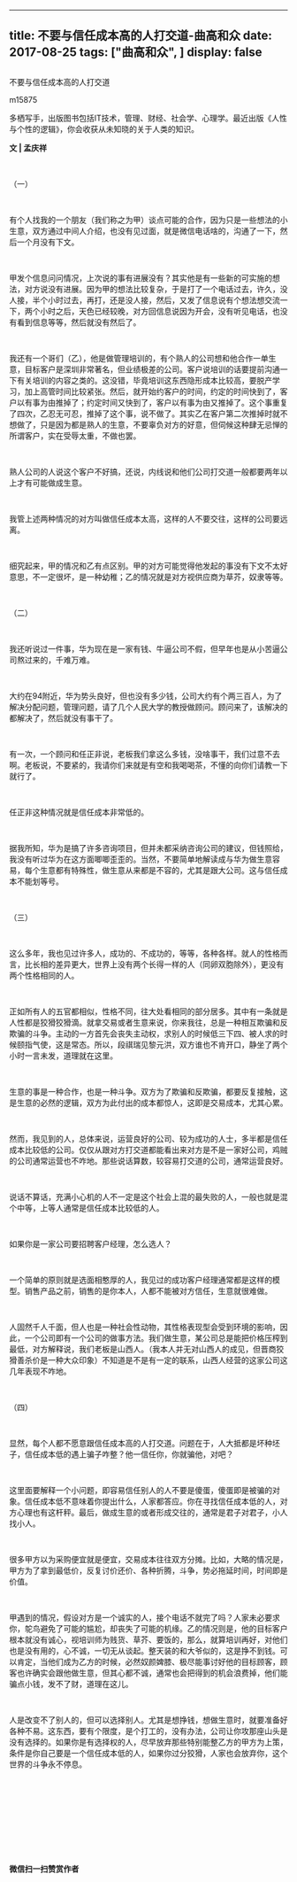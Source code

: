 
---
title:   不要与信任成本高的人打交道-曲高和众
date: 2017-08-25
tags: ["曲高和众", ]
display: false
---


## 



不要与信任成本高的人打交道




m15875




多栖写手，出版图书包括IT技术，管理、财经、社会学、心理学。最近出版《人性与个性的逻辑》，你会收获从未知晓的关于人类的知识。


**文 | 孟庆祥**

&nbsp;

（一）

&nbsp;

有个人找我的一个朋友（我们称之为甲）谈点可能的合作，因为只是一些想法的小生意，双方通过中间人介绍，也没有见过面，就是微信电话啥的，沟通了一下，然后一个月没有下文。

&nbsp;

甲发个信息问问情况，上次说的事有进展没有？其实他是有一些新的可实施的想法，对方说没有进展。因为甲的想法比较复杂，于是打了一个电话过去，许久，没人接，半个小时过去，再打，还是没人接，然后，又发了信息说有个想法想交流一下，两个小时之后，天色已经较晚，对方回信息说因为开会，没有听见电话，也没有看到信息等等，然后就没有然后了。

&nbsp;

我还有一个哥们（乙），他是做管理培训的，有个熟人的公司想和他合作一单生意，目标客户是深圳非常著名，但业绩极差的公司。客户说培训的话要提前沟通一下有关培训的内容之类的。这没错，毕竟培训这东西隐形成本比较高，要脱产学习，加上高管时间比较紧张。然后，就开始约客户的时间，约定的时间快到了，客户以有事为由推掉了；约定时间又快到了，客户以有事为由又推掉了。这个事重复了四次，乙忍无可忍，推掉了这个事，说不做了。其实乙在客户第二次推掉时就不想做了，只是因为都是熟人的生意，不要辜负对方的好意，但伺候这种肆无忌惮的所谓客户，实在受辱太重，不做也罢。

&nbsp;

熟人公司的人说这个客户不好搞，还说，内线说和他们公司打交道一般都要两年以上才有可能做成生意。

&nbsp;

我管上述两种情况的对方叫做信任成本太高，这样的人不要交往，这样的公司要远离。

&nbsp;

细究起来，甲的情况和乙有点区别。甲的对方可能觉得他发起的事没有下文不太好意思，不一定很坏，是一种幼稚；乙的情况就是对方视供应商为草芥，奴隶等等。

&nbsp;

（二）

&nbsp;

我还听说过一件事，华为现在是一家有钱、牛逼公司不假，但早年也是从小苦逼公司熬过来的，千难万难。

&nbsp;

大约在94附近，华为势头良好，但也没有多少钱，公司大约有个两三百人，为了解决分配问题，管理问题，请了几个人民大学的教授做顾问。顾问来了，该解决的都解决了，然后就没有事干了。

&nbsp;

有一次，一个顾问和任正非说，老板我们拿这么多钱，没啥事干，我们过意不去啊。老板说，不要紧的，我请你们来就是有空和我喝喝茶，不懂的向你们请教一下就行了。

&nbsp;

任正非这种情况就是信任成本非常低的。

&nbsp;

据我所知，华为是搞了许多咨询项目，但并未都采纳咨询公司的建议，但钱照给，我没有听过华为在这方面唧唧歪歪的。当然，不要简单地解读成与华为做生意容易，每个生意都有特殊性，做生意从来都是不容的，尤其是跟大公司。这与信任成本不能划等号。

&nbsp;

（三）

&nbsp;

这么多年，我也见过许多人，成功的、不成功的，等等，各种各样。就人的性格而言，比长相的差异更大，世界上没有两个长得一样的人（同卵双胞除外），更没有两个性格相同的人。

&nbsp;

正如所有人的五官都相似，性格不同，往大处看相同的部分居多。其中有一条就是人性都是狡猾狡猾滴。就拿交易或者生意来说，你来我往，总是一种相互欺骗和反欺骗的斗争。主动的一方首先会丧失主动权，求别人的时候低三下四、被人求的时候颐指气使，这是常态。所以，段祺瑞见黎元洪，双方谁也不肯开口，静坐了两个小时一言未发，道理就在这里。

&nbsp;

生意的事是一种合作，也是一种斗争。双方为了欺骗和反欺骗，都要反复接触，这是生意的必然的逻辑，双方为此付出的成本都惊人，这即是交易成本，尤其心累。

&nbsp;

然而，我见到的人，总体来说，运营良好的公司、较为成功的人士，多半都是信任成本比较低的公司。仅仅从跟对方打交道都能看出来对方是不是一家好公司，鸡贼的公司通常运营也不咋地。那些说话算数，较容易打交道的公司，通常运营良好。

&nbsp;

说话不算话，充满小心机的人不一定是这个社会上混的最失败的人，一般也就是混个中等，上等人通常是信任成本比较低的人。

&nbsp;

如果你是一家公司要招聘客户经理，怎么选人？

&nbsp;

一个简单的原则就是选面相憨厚的人，我见过的成功客户经理通常都是这样的模型。销售产品之前，销售的是你本人，人都不能被对方信任，生意就很难做。

&nbsp;

人固然千人千面，但人也是一种社会性动物，其性格表现型会受到环境的影响，因此，一个公司即有一个公司的做事方法。我们做生意，某公司总是能把价格压榨到最低，对方解释说，我们老板是山西人。（我本人并无对山西人的成见，但晋商狡猾善杀价是一种大众印象）不知道是不是有一定的联系，山西人经营的这家公司这几年表现不咋地。

&nbsp;

（四）

&nbsp;

显然，每个人都不愿意跟信任成本高的人打交道。问题在于，人大抵都是坏种坯子，信任成本低的遇上骗子咋整？他一信任你，你就骗他，对吧？

&nbsp;

这里面要解释一个小问题，即容易信任别人的人不要是傻蛋，傻蛋即是被骗的对象。信任成本低不意味着你提出什么，人家都答应。你在寻找信任成本低的人，对方心理也有这杆秤。最后，做成生意的或者形成交往的，通常是君子对君子，小人找小人。

&nbsp;

很多甲方以为采购便宜就是便宜，交易成本往往双方分摊。比如，大略的情况是，甲方为了拿到最低价，反复讨价还价、各种折腾，斗争，势必拖延时间，时间即是价值。

&nbsp;

甲遇到的情况，假设对方是一个诚实的人，接个电话不就完了吗？人家未必要求你，鸵鸟避免了可能的尴尬，却丧失了可能的机缘。乙的情况则是，他的目标客户根本就没有诚心，视培训师为贱货、草芥、要饭的，那么，就算培训再好，对他们也是没有用的，心不诚，一切无从谈起。整天装的和大爷似的，这是挣不到钱。可以肯定，当他们成为乙方的时候，必然奴颜婢膝、极尽能事讨好他的目标顾客，顾客也许确实会跟他做生意，但其心都不诚，通常也会把得到的机会浪费掉，他们能骗点小钱，发不了财，道理在这儿。

&nbsp;

人是改变不了别人的，但可以选择别人。尤其是想挣钱，想做生意时，就要准备好各种不易。这东西，要有个限度，是个打工的，没有办法，公司让你攻那座山头是没有选择的。如果你是有选择权的人，尽早放弃那些特别能整乙方的甲方为上策，条件是你自己要是一个信任成本低的人，如果你过分狡猾，人家也会放弃你，这个世界的斗争永不停息。

&nbsp;

&nbsp;

&nbsp;

&nbsp;

&nbsp;




**微信扫一扫赞赏作者**















